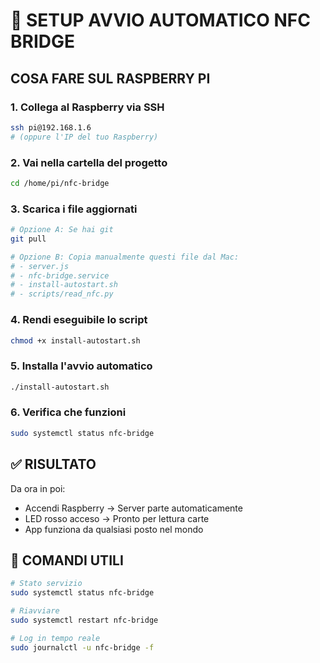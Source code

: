 # 🚀 SETUP AVVIO AUTOMATICO NFC BRIDGE

## COSA FARE SUL RASPBERRY PI

### 1. Collega al Raspberry via SSH
```bash
ssh pi@192.168.1.6
# (oppure l'IP del tuo Raspberry)
```

### 2. Vai nella cartella del progetto
```bash
cd /home/pi/nfc-bridge
```

### 3. Scarica i file aggiornati
```bash
# Opzione A: Se hai git
git pull

# Opzione B: Copia manualmente questi file dal Mac:
# - server.js
# - nfc-bridge.service
# - install-autostart.sh  
# - scripts/read_nfc.py
```

### 4. Rendi eseguibile lo script
```bash
chmod +x install-autostart.sh
```

### 5. Installa l'avvio automatico
```bash
./install-autostart.sh
```

### 6. Verifica che funzioni
```bash
sudo systemctl status nfc-bridge
```

## ✅ RISULTATO

Da ora in poi:
- Accendi Raspberry → Server parte automaticamente
- LED rosso acceso → Pronto per lettura carte
- App funziona da qualsiasi posto nel mondo

## 🔧 COMANDI UTILI

```bash
# Stato servizio
sudo systemctl status nfc-bridge

# Riavviare
sudo systemctl restart nfc-bridge

# Log in tempo reale  
sudo journalctl -u nfc-bridge -f
```